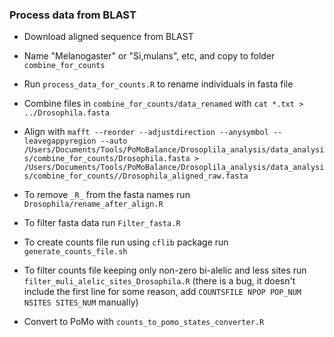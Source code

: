 ### Process data from BLAST

- Download aligned sequence from BLAST
    
- Name "Melanogaster" or "Si,mulans", etc, and copy to folder `combine_for_counts`
    
- Run `process_data_for_counts.R` to rename individuals in fasta file
    
- Combine files in `combine_for_counts/data_renamed` with `cat *.txt > ../Drosophila.fasta`
    
- Align with `mafft --reorder --adjustdirection --anysymbol --leavegappyregion --auto /Users/Documents/Tools/PoMoBalance/Drosoplila_analysis/data_analysis/combine_for_counts/Drosophila.fasta > /Users/Documents/Tools/PoMoBalance/Drosoplila_analysis/data_analysis/combine_for_counts//Drosophila_aligned_raw.fasta`
    
- To remove `_R_` from the fasta names run `Drosophila/rename_after_align.R`
    
- To filter fasta data run `Filter_fasta.R`
    
- To create counts file run using `cflib` package run `generate_counts_file.sh`
    
- To filter counts file keeping only non-zero bi-alelic and less sites run `filter_muli_alelic_sites_Drosophila.R` (there is a bug, it doesn't include the first line for some reason, add `COUNTSFILE NPOP POP_NUM NSITES SITES_NUM` manually)
    
- Convert to PoMo with `counts_to_pomo_states_converter.R`